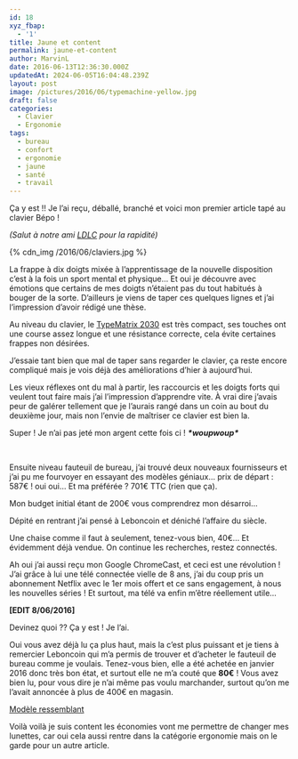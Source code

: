 ```yaml
---
id: 18
xyz_fbap:
  - '1'
title: Jaune et content
permalink: jaune-et-content
author: MarvinL
date: 2016-06-13T12:36:30.000Z
updatedAt: 2024-06-05T16:04:48.239Z
layout: post
image: /pictures/2016/06/typemachine-yellow.jpg
draft: false
categories:
  - Clavier
  - Ergonomie
tags:
  - bureau
  - confort
  - ergonomie
  - jaune
  - santé
  - travail
---
```


Ça y est !! Je l’ai reçu, déballé, branché et voici mon premier article tapé au clavier Bépo !

*(Salut à notre ami [LDLC](https://quilivreou.fr/ldlc/) pour la rapidité)*

{% cdn\_img  /2016/06/claviers.jpg %}

La frappe à dix doigts mixée à l’apprentissage de la nouvelle disposition c’est à la fois un sport mental et physique… Et oui je découvre avec émotions que certains de mes doigts n’étaient pas du tout habitués à bouger de la sorte. D’ailleurs je viens de taper ces quelques lignes et j’ai l’impression d’avoir rédigé une thèse.

Au niveau du clavier, le [TypeMatrix 2030](https://www.google.gp/url?sa=t\&rct=j\&q=\&esrc=s\&source=web\&cd=3\&cad=rja\&uact=8\&ved=0ahUKEwjh1PSFtKXNAhVDPiYKHQBdBJkQjBAIJzAC\&url=http%3A%2F%2Fwww.typematrix.com%2F2030%2Ffeatures.php\&usg=AFQjCNGNXXa9txVQPVScSqgkBmNW95O59A\&sig2=GDahodoQSiEsLV51PHJjWw\&bvm=bv.124272578,d.eWE) est très compact, ses touches ont une course assez longue et une résistance correcte, cela évite certaines frappes non désirées.

J’essaie tant bien que mal de taper sans regarder le clavier, ça reste encore compliqué mais je vois déjà des améliorations d’hier à aujourd’hui.

Les vieux réflexes ont du mal à partir, les raccourcis et les doigts forts qui veulent tout faire mais j’ai l’impression d’apprendre vite. À vrai dire j’avais peur de galérer tellement que je l’aurais rangé dans un coin au bout du deuxième jour, mais non l’envie de maîtriser ce clavier est bien la.

Super ! Je n’ai pas jeté mon argent cette fois ci ! ***\*woupwoup\****

 

Ensuite niveau fauteuil de bureau, j’ai trouvé deux nouveaux fournisseurs et j’ai pu me fourvoyer en essayant des modèles géniaux… prix de départ : 587€ ! oui oui… Et ma préférée ? 701€ TTC (rien que ça).

Mon budget initial étant de 200€ vous comprendrez mon désarroi…

Dépité en rentrant j’ai pensé à Leboncoin et déniché l’affaire du siècle.

Une chaise comme il faut à seulement, tenez-vous bien, 40€… Et évidemment déjà vendue. On continue les recherches, restez connectés.

Ah oui j’ai aussi reçu mon Google ChromeCast, et ceci est une révolution ! J’ai grâce à lui une télé connectée vielle de 8 ans, j’ai du coup pris un abonnement Netflix avec le 1er mois offert et ce sans engagement, à nous les nouvelles séries ! Et surtout, ma télé va enfin m’être réellement utile…

**\[EDIT 8/06/2016]**

Devinez quoi ?? Ça y est ! Je l’ai.

Oui vous avez déjà lu ça plus haut, mais la c’est plus puissant et je tiens à remercier Leboncoin qui m’a permis de trouver et d’acheter le fauteuil de bureau comme je voulais. Tenez-vous bien, elle a été achetée en janvier 2016 donc très bon état, et surtout elle ne m’a couté que **80€** ! Vous avez bien lu, pour vous dire je n’ai même pas voulu marchander, surtout qu’on me l’avait annoncée à plus de 400€ en magasin.

[Modèle ressemblant](https://media.top-office.com/media/catalog/product/cache/all/image/320x260/9df78eab33525d08d6e5fb8d27136e95/1/2/123727.jpg)

Voilà voilà je suis content les économies vont me permettre de changer mes lunettes, car oui cela aussi rentre dans la catégorie ergonomie mais on le garde pour un autre article.
